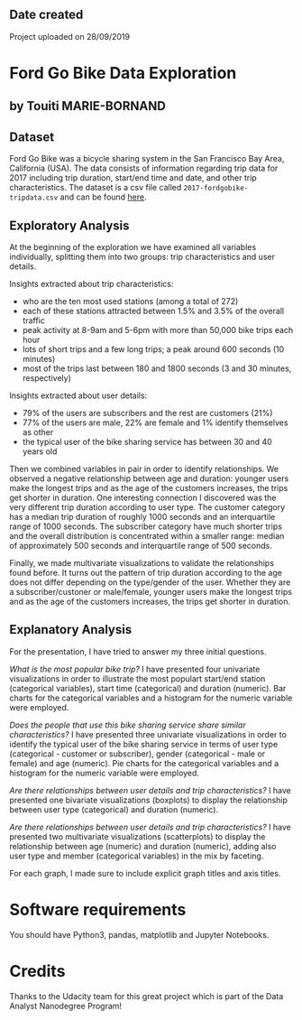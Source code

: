 ## Date created
Project uploaded on 28/09/2019

# Ford Go Bike Data Exploration
## by Touiti MARIE-BORNAND

## Dataset
Ford Go Bike was a bicycle sharing system in the San Francisco Bay Area, California (USA). The data consists of information regarding trip data for 2017 including trip duration, start/end time and date, and other trip characteristics. The dataset is a csv file called `2017-fordgobike-tripdata.csv` and can be found [here](https://www.lyft.com/bikes/bay-wheels/system-data).

## Exploratory Analysis
At the beginning of the exploration we have examined all variables individually, splitting them into two groups: trip characteristics and user details.

Insights extracted about trip characteristics:
* who are the ten most used stations (among a total of 272)
* each of these stations attracted between 1.5% and 3.5% of the overall traffic
* peak activity at 8-9am and 5-6pm with more than 50,000 bike trips each hour
* lots of short trips and a few long trips; a peak around 600 seconds (10 minutes)
* most of the trips last between 180 and 1800 seconds (3 and 30 minutes, respectively)

Insights extracted about user details:
* 79% of the users are subscribers and the rest are customers (21%)
* 77% of the users are male, 22% are female and 1% identify themselves as other
* the typical user of the bike sharing service has between 30 and 40 years old

Then we combined variables in pair in order to identify relationships. We observed a negative relationship between age and duration: younger users make the longest trips and as the age of the customers increases, the trips get shorter in duration. One interesting connection I discovered was the very different trip duration according to user type. The customer category has a median trip duration of roughly 1000 seconds and an interquartile range of 1000 seconds. The subscriber category have much shorter trips and the overall distribution is concentrated within a smaller range: median of approximately 500 seconds and interquartile range of 500 seconds.

Finally, we made multivariate visualizations to validate the relationships found before. It turns out the pattern of trip duration according to the age does not differ depending on the type/gender of the user. Whether they are a subscriber/custoner or male/female, younger users make the longest trips and as the age of the customers increases, the trips get shorter in duration.
    
## Explanatory Analysis
    
For the presentation, I have tried to answer my three initial questions. 

*What is the most popular bike trip?*
I have presented four univariate visualizations in order to illustrate the most populart start/end station (categorical variables), start time (categorical) and duration (numeric). Bar charts for the categorical variables and a histogram for the numeric variable were employed.

*Does the people that use this bike sharing service share similar characteristics?*
I have presented three univariate visualizations in order to identify the typical user of the bike sharing service in terms of user type (categorical - customer or subscriber), gender (categorical - male or female) and age (numeric). Pie charts for the categorical variables and a histogram for the numeric variable were employed.

*Are there relationships between user details and trip characteristics?*
I have presented one bivariate visualizations (boxplots) to display the relationship between user type (categorical) and duration (numeric).
    
*Are there relationships between user details and trip characteristics?*
I have presented two multivariate visualizations (scatterplots) to display the relationship between age (numeric) and duration (numeric), adding also user type and member (categorical variables) in the mix by faceting.

For each graph, I made sure to include explicit graph titles and axis titles.

# Software requirements

You should have Python3, pandas, matplotlib and Jupyter Notebooks.

# Credits

Thanks to the Udacity team for this great project which is part of the Data Analyst Nanodegree Program!